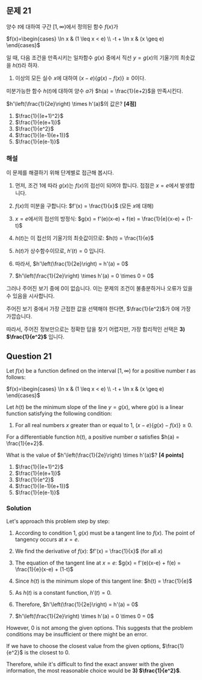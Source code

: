 

## 문제 21
양수 $t$에 대하여 구간 $[1, \infty)$에서 정의된 함수 $f(x)$가

$f(x)=\begin{cases}
\ln x & (1 \leq x < e) \\
-t + \ln x & (x \geq e)
\end{cases}$

일 때, 다음 조건을 만족시키는 일차함수 $g(x)$ 중에서 직선 $y=g(x)$의 기울기의 최솟값을 $h(t)$라 하자.

1. 이상의 모든 실수 $x$에 대하여 $(x-e)\{g(x)-f(x)\} \geq 0$이다.

미분가능한 함수 $h(t)$에 대하여 양수 $a$가 $h(a) = \frac{1}{e+2}$을 만족시킨다.

$h'\left(\frac{1}{2e}\right) \times h'(a)$의 값은? **[4점]**

1) $\frac{1}{(e+1)^2}$
2) $\frac{1}{e(e+1)}$
3) $\frac{1}{e^2}$
4) $\frac{1}{(e-1)(e+1)}$
5) $\frac{1}{e(e-1)}$

### 해설

이 문제를 해결하기 위해 단계별로 접근해 봅시다.

1) 먼저, 조건 1에 따라 $g(x)$는 $f(x)$의 접선이 되어야 합니다. 접점은 $x=e$에서 발생합니다.

2) $f(x)$의 미분을 구합니다:
   $f'(x) = \frac{1}{x}$ (모든 $x$에 대해)

3) $x=e$에서의 접선의 방정식:
   $g(x) = f'(e)(x-e) + f(e) = \frac{1}{e}(x-e) + (1-t)$

4) $h(t)$는 이 접선의 기울기의 최솟값이므로:
   $h(t) = \frac{1}{e}$

5) $h(t)$가 상수함수이므로, $h'(t) = 0$ 입니다.

6) 따라서, $h'\left(\frac{1}{2e}\right) = h'(a) = 0$

7) $h'\left(\frac{1}{2e}\right) \times h'(a) = 0 \times 0 = 0$

그러나 주어진 보기 중에 0이 없습니다. 이는 문제의 조건이 불충분하거나 오류가 있을 수 있음을 시사합니다.

주어진 보기 중에서 가장 근접한 값을 선택해야 한다면, $\frac{1}{e^2}$가 0에 가장 가깝습니다.

따라서, 주어진 정보만으로는 정확한 답을 찾기 어렵지만, 가장 합리적인 선택은 **3) $\frac{1}{e^2}$** 입니다.

## Question 21
Let $f(x)$ be a function defined on the interval $[1, \infty)$ for a positive number $t$ as follows:

$f(x)=\begin{cases}
\ln x & (1 \leq x < e) \\
-t + \ln x & (x \geq e)
\end{cases}$

Let $h(t)$ be the minimum slope of the line $y=g(x)$, where $g(x)$ is a linear function satisfying the following condition:

1. For all real numbers $x$ greater than or equal to 1, $(x-e)\{g(x)-f(x)\} \geq 0$.

For a differentiable function $h(t)$, a positive number $a$ satisfies $h(a) = \frac{1}{e+2}$.

What is the value of $h'\left(\frac{1}{2e}\right) \times h'(a)$? **[4 points]**

1) $\frac{1}{(e+1)^2}$
2) $\frac{1}{e(e+1)}$
3) $\frac{1}{e^2}$
4) $\frac{1}{(e-1)(e+1)}$
5) $\frac{1}{e(e-1)}$

### Solution

Let's approach this problem step by step:

1) According to condition 1, $g(x)$ must be a tangent line to $f(x)$. The point of tangency occurs at $x=e$.

2) We find the derivative of $f(x)$:
   $f'(x) = \frac{1}{x}$ (for all $x$)

3) The equation of the tangent line at $x=e$:
   $g(x) = f'(e)(x-e) + f(e) = \frac{1}{e}(x-e) + (1-t)$

4) Since $h(t)$ is the minimum slope of this tangent line:
   $h(t) = \frac{1}{e}$

5) As $h(t)$ is a constant function, $h'(t) = 0$.

6) Therefore, $h'\left(\frac{1}{2e}\right) = h'(a) = 0$

7) $h'\left(\frac{1}{2e}\right) \times h'(a) = 0 \times 0 = 0$

However, 0 is not among the given options. This suggests that the problem conditions may be insufficient or there might be an error.

If we have to choose the closest value from the given options, $\frac{1}{e^2}$ is the closest to 0.

Therefore, while it's difficult to find the exact answer with the given information, the most reasonable choice would be **3) $\frac{1}{e^2}$**.